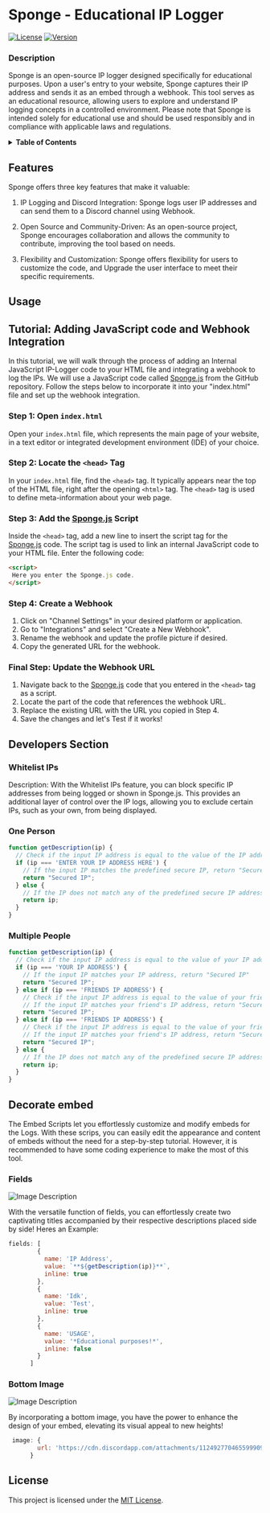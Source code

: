 # Sponge - Educational IP Logger

[![License](https://img.shields.io/badge/License-MIT-blue.svg)](LICENSE.md)
[![Version](https://img.shields.io/badge/Version-1.0-blue.svg)](https://github.com/Spongeward/Sponge)






### Description

Sponge is an open-source IP logger designed specifically for educational purposes. Upon a user's entry to your website, Sponge captures their IP address and sends it as an embed through a webhook. This tool serves as an educational resource, allowing users to explore and understand IP logging concepts in a controlled environment. Please note that Sponge is intended solely for educational use and should be used responsibly and in compliance with applicable laws and regulations.

<details>
<summary><strong>Table of Contents</strong></summary>
 
- [Features](#features)
- [Usage](#usage)
- [Developers Section](#developer)
- [License](#license)

</details>


## Features

Sponge offers three key features that make it valuable:

1. IP Logging and Discord Integration: Sponge logs user IP addresses and can send them to a Discord channel using Webhook.

2. Open Source and Community-Driven: As an open-source project, Sponge encourages collaboration and allows the community to contribute, improving the tool based on needs.

3. Flexibility and Customization: Sponge offers flexibility for users to customize the code, and Upgrade the user interface to meet their specific requirements.




## Usage

## Tutorial: Adding JavaScript code and Webhook Integration
In this tutorial, we will walk through the process of adding an Internal JavaScript IP-Logger code to your HTML file and integrating a webhook to log the IPs. We will use a JavaScript code called [Sponge.js](Project/Sponge.js) from the GitHub repository. Follow the steps below to incorporate it into your "index.html" file and set up the webhook integration.

### Step 1: Open `index.html`
Open your `index.html` file, which represents the main page of your website, in a text editor or integrated development environment (IDE) of your choice.

### Step 2: Locate the `<head>` Tag
In your `index.html` file, find the `<head>` tag. It typically appears near the top of the HTML file, right after the opening `<html>` tag. The `<head>` tag is used to define meta-information about your web page.

### Step 3: Add the [Sponge.js](Project/Sponge.js) Script
Inside the `<head>` tag, add a new line to insert the script tag for the [Sponge.js](Project/Sponge.js) code. The script tag is used to link an internal JavaScript code to your HTML file. Enter the following code:
```html
<script>
 Here you enter the Sponge.js code.
</script>
```

### Step 4: Create a Webhook
1. Click on "Channel Settings" in your desired platform or application.
2. Go to "Integrations" and select "Create a New Webhook".
3. Rename the webhook and update the profile picture if desired.
4. Copy the generated URL for the webhook.

### Final Step: Update the Webhook URL
1. Navigate back to the [Sponge.js](Project/Sponge.js) code that you entered in the `<head>` tag as a script.
2. Locate the part of the code that references the webhook URL.
3. Replace the existing URL with the URL you copied in Step 4.
4. Save the changes and let's Test if it works!



## Developers Section

### Whitelist IPs

Description: With the Whitelist IPs feature, you can block specific IP addresses from being logged or shown in Sponge.js. This provides an additional layer of control over the IP logs, allowing you to exclude certain IPs, such as your own, from being displayed.

### One Person
```javascript
function getDescription(ip) {
  // Check if the input IP address is equal to the value of the IP address you entered below
  if (ip === 'ENTER YOUR IP ADDRESS HERE') {
    // If the input IP matches the predefined secure IP, return "Secured IP"
    return "Secured IP";
  } else {
    // If the IP does not match any of the predefined secure IP addresses, return it as Diffrent user.
    return ip;
  }
}

```

### Multiple People
```javascript
function getDescription(ip) {
  // Check if the input IP address is equal to the value of your IP address
  if (ip === 'YOUR IP ADDRESS') {
    // If the input IP matches your IP address, return "Secured IP"
    return "Secured IP";
  } else if (ip === 'FRIENDS IP ADDRESS') {
    // Check if the input IP address is equal to the value of your friend's IP address
    // If the input IP matches your friend's IP address, return "Secured IP"
    return "Secured IP";
  } else if (ip === 'FRIENDS IP ADDRESS') {
    // Check if the input IP address is equal to the value of your friend's IP address
    // If the input IP matches your friend's IP address, return "Secured IP"
    return "Secured IP";
  } else {
    // If the IP does not match any of the predefined secure IP addresses, return it as Diffrent user.
    return ip;
  }
}

```


## Decorate embed
The Embed Scripts let you effortlessly customize and modify embeds for the Logs. With these scrips, you can easily edit the appearance and content of embeds without the need for a step-by-step tutorial. However, it is recommended to have some coding experience to make the most of this tool.

### Fields
![Image Description](https://cdn.discordapp.com/attachments/955158915719516191/1125092996652744754/Screenshot_32.png)

With the versatile function of fields, you can effortlessly create two captivating titles accompanied by their respective descriptions placed side by side!
Heres an Example:
```Javascript
fields: [
        {
          name: 'IP Address',
          value: `**${getDescription(ip)}**`,
          inline: true
        },
        {
          name: 'Idk',
          value: 'Test',
          inline: true
        },
        {
          name: 'USAGE',
          value: '*Educational purposes!*',
          inline: false
        }
      ]
```


 

### Bottom Image
![Image Description](https://cdn.discordapp.com/attachments/955158915719516191/1125094849578803320/Screenshot_33.png)

By incorporating a bottom image, you have the power to enhance the design of your embed, elevating its visual appeal to new heights!
```Javascript
 image: {
        url: 'https://cdn.discordapp.com/attachments/1124927704655999098/1125089283896791131/10x-featured-social-media-image-size.png'
      }
```

## License
This project is licensed under the [MIT License](LICENSE.md).
